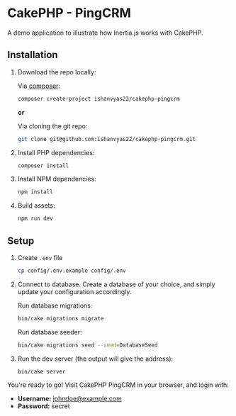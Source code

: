 # CakePHP - PingCRM

A demo application to illustrate how Inertia.js works with CakePHP.

## Installation

1. Download the repo locally:

    Via [composer](https://getcomposer.org/):
    ```sh
    composer create-project ishanvyas22/cakephp-pingcrm
    ```

    **or**

    Via cloning the git repo:
    ```sh
    git clone git@github.com:ishanvyas22/cakephp-pingcrm.git
    ```

2. Install PHP dependencies:

    ```sh
    composer install
    ```

3. Install NPM dependencies:

    ```sh
    npm install
    ```

4. Build assets:

    ```sh
    npm run dev
    ```

## Setup

1. Create `.env` file

    ```sh
    cp config/.env.example config/.env
    ```

2. Connect to database. Create a database of your choice, and simply update your configuration accordingly.

    Run database migrations:
    ```sh
    bin/cake migrations migrate
    ```

    Run database seeder:
    ```sh
    bin/cake migrations seed --seed=DatabaseSeed
    ```

3. Run the dev server (the output will give the address):

    ```sh
    bin/cake server
    ```

You're ready to go! Visit CakePHP PingCRM in your browser, and login with:

- **Username:** johndoe@example.com
- **Password:** secret
